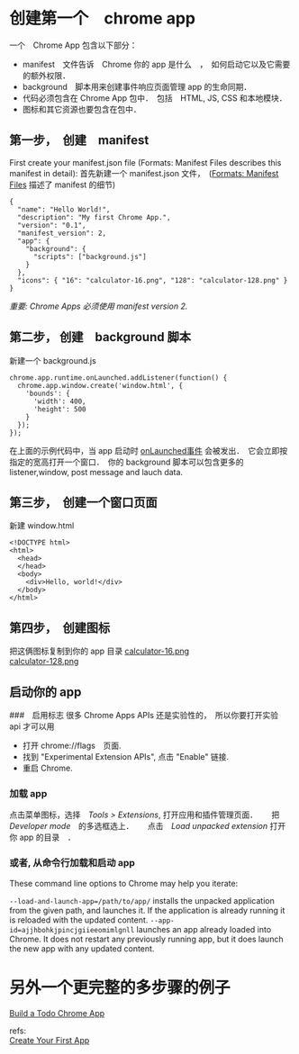 # 创建第一个　chrome app

一个　Chrome App 包含以下部分：

* manifest　文件告诉　Chrome 你的 app 是什么　，　如何启动它以及它需要的额外权限．
* background　脚本用来创建事件响应页面管理 app 的生命同期．
* 代码必须包含在 Chrome App 包中．　包括　HTML, JS, CSS 和本地模块．
* 图标和其它资源也要包含在包中．

## 第一步，　创建　manifest
First create your manifest.json file (Formats: Manifest Files describes this manifest in detail):
首先新建一个 manifest.json 文件，　([Formats: Manifest Files][1] 描述了 manifest 的细节)

	{
	  "name": "Hello World!",
	  "description": "My first Chrome App.",
	  "version": "0.1",
	  "manifest_version": 2,
	  "app": {
	    "background": {
	      "scripts": ["background.js"]
	    }
	  },
	  "icons": { "16": "calculator-16.png", "128": "calculator-128.png" }
	}

*重要: Chrome Apps 必须使用 manifest version 2.*

## 第二步， 创建　background 脚本
新建一个 background.js

	chrome.app.runtime.onLaunched.addListener(function() {
	  chrome.app.window.create('window.html', {
	    'bounds': {
	      'width': 400,
	      'height': 500
	    }
	  });
	});

在上面的示例代码中，当 app 启动时 [onLaunched事件][2] 会被发出．　它会立即按指定的宽高打开一个窗口．　你的 background 脚本可以包含更多的 listener,window, post message and lauch data. 

## 第三步，　创建一个窗口页面
新建 window.html 

	<!DOCTYPE html>
	<html>
	  <head>
	  </head>
	  <body>
	    <div>Hello, world!</div>
	  </body>
	</html>
## 第四步，　创建图标
把这俩图标复制到你的 app 目录
[calculator-16.png][3]  
[calculator-128.png][4]  

## 启动你的 app

###　启用标志
很多 Chrome Apps APIs 还是实验性的，　所以你要打开实验　api 才可以用

* 打开 chrome://flags　页面.
* 找到 "Experimental Extension APIs", 点击 "Enable" 链接.
* 重启 Chrome.

### 加载 app
点击菜单图标，选择　_Tools > Extensions_, 打开应用和插件管理页面．　　
把　_Developer mode_　的多选框选上．　　
点击　_Load unpacked extension_ 打开你 app 的目录　．

### 或者, 从命令行加载和启动 app 
These command line options to Chrome may help you iterate:

`--load-and-launch-app=/path/to/app/` installs the unpacked application from the given path, and launches it. If the application is already running it is reloaded with the updated content.
`--app-id=ajjhbohkjpincjgiieeomimlgnll` launches an app already loaded into Chrome. It does not restart any previously running app, but it does launch the new app with any updated content.


# 另外一个更完整的多步骤的例子
[Build a Todo Chrome App](https://developer.chrome.com/apps/app_codelab_intro)  


refs:  
[Create Your First App](https://developer.chrome.com/apps/first_app)  



[1]: https://developer.chrome.com/apps/manifest
[2]: https://developer.chrome.com/apps/app_lifecycle#lifecycle
[3]: https://developer.chrome.com/static/images/calculator-16.png
[4]: https://developer.chrome.com/static/images/calculator-128.png